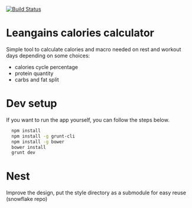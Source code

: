 [![Build Status](https://drone.io/github.com/Keats/kCalculator/status.png)](https://drone.io/github.com/Keats/kCalculator/latest)
# Leangains calories calculator
Simple tool to calculate calories and macro needed on rest and workout days depending on some choices:
  - calories cycle percentage
  - protein quantity
  - carbs and fat split

# Dev setup
If you want to run the app yourself, you can follow the steps below.
```bash
  npm install
  npm install -g grunt-cli
  npm install -g bower
  bower install
  grunt dev
```

# Nest
Improve the design, put the style directory as a submodule for easy reuse (snowflake repo)
